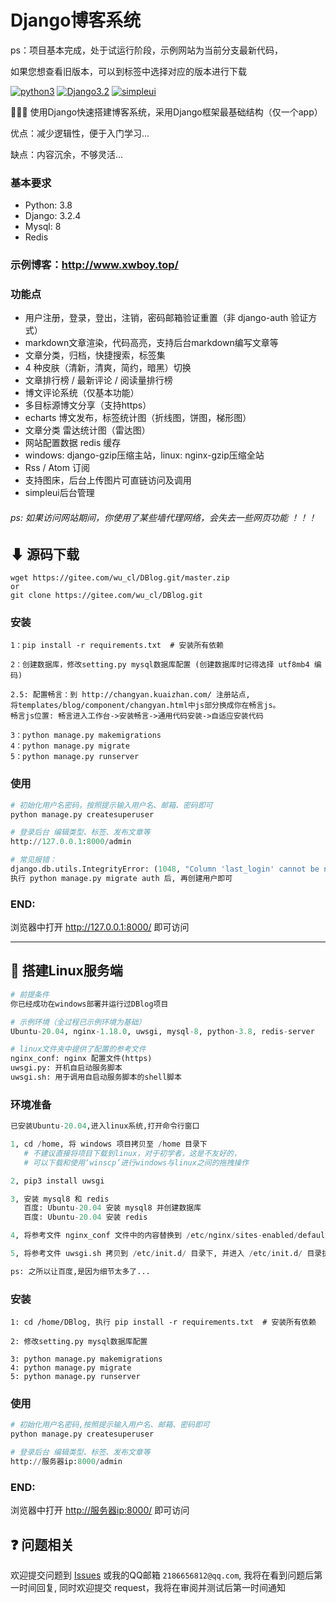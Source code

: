 # Django博客系统

ps：项目基本完成，处于试运行阶段，示例网站为当前分支最新代码，

如果您想查看旧版本，可以到标签中选择对应的版本进行下载

[![python3](https://img.shields.io/badge/Python-3.8-red.svg)](https://www.python.org/downloads)
[![Django3.2](https://img.shields.io/badge/Django-3.2.4-green.svg)](https://docs.djangoproject.com/zh-hans/3.2)
[![simpleui](https://img.shields.io/badge/developing%20with-Simpleui-2077ff.svg)](https://github.com/newpanjing/simpleui)

🙈🙈🙈 使用Django快速搭建博客系统，采用Django框架最基础结构（仅一个app）

优点：减少逻辑性，便于入门学习...

缺点：内容沉余，不够灵活...

### 基本要求
* Python: 3.8
* Django: 3.2.4
* Mysql: 8
* Redis

### 示例博客：http://www.xwboy.top/ 

### 功能点
* 用户注册，登录，登出，注销，密码邮箱验证重置（非 django-auth 验证方式）
* markdown文章渲染，代码高亮，支持后台markdown编写文章等
* 文章分类，归档，快捷搜索，标签集
* 4 种皮肤（清新，清爽，简约，暗黑）切换
* 文章排行榜 / 最新评论 / 阅读量排行榜
* 博文评论系统（仅基本功能）
* 多目标源博文分享（支持https）
* echarts 博文发布，标签统计图（折线图，饼图，梯形图）
* 文章分类 雷达统计图（雷达图）
* 网站配置数据 redis 缓存
* windows: django-gzip压缩主站，linux: nginx-gzip压缩全站
* Rss / Atom 订阅
* 支持图床，后台上传图片可直链访问及调用
* simpleui后台管理


###### ps: 如果访问网站期间，你使用了某些墙代理网络，会失去一些网页功能 ！！！

## ⬇ 源码下载
```
wget https://gitee.com/wu_cl/DBlog.git/master.zip
or
git clone https://gitee.com/wu_cl/DBlog.git
```

### 安装
```
1：pip install -r requirements.txt  # 安装所有依赖

2：创建数据库，修改setting.py mysql数据库配置 (创建数据库时记得选择 utf8mb4 编码)

2.5: 配置畅言：到 http://changyan.kuaizhan.com/ 注册站点,
将templates/blog/component/changyan.html中js部分换成你在畅言js。
畅言js位置: 畅言进入工作台->安装畅言->通用代码安装->自适应安装代码

3：python manage.py makemigrations
4：python manage.py migrate
5：python manage.py runserver
```

### 使用
```python
# 初始化用户名密码，按照提示输入用户名、邮箱、密码即可
python manage.py createsuperuser

# 登录后台 编辑类型、标签、发布文章等
http://127.0.0.1:8000/admin

# 常见报错：
django.db.utils.IntegrityError: (1048, "Column 'last_login' cannot be null")
执行 python manage.py migrate auth 后, 再创建用户即可
```
### END:
浏览器中打开 <http://127.0.0.1:8000/> 即可访问

---
## 🙏 搭建Linux服务端
```python
# 前提条件
你已经成功在windows部署并运行过DBlog项目

# 示例环境（全过程已示例环境为基础）
Ubuntu-20.04, nginx-1.18.0, uwsgi, mysql-8, python-3.8, redis-server

# linux文件夹中提供了配置的参考文件
nginx_conf: nginx 配置文件(https)
uwsgi.py: 开机自启动服务脚本
uwsgi.sh: 用于调用自启动服务脚本的shell脚本
```

### 环境准备
```python
已安装Ubuntu-20.04,进入linux系统,打开命令行窗口

1, cd /home, 将 windows 项目拷贝至 /home 目录下
   # 不建议直接将项目下载到linux，对于初学者，这是不友好的，
   # 可以下载和使用‘winscp’进行windows与linux之间的拖拽操作  

2, pip3 install uwsgi

3, 安装 mysql8 和 redis
   百度: Ubuntu-20.04 安装 mysql8 并创建数据库
   百度: Ubuntu-20.04 安装 redis

4, 将参考文件 nginx_conf 文件中的内容替换到 /etc/nginx/sites-enabled/default 文件中, 注意是替换内容,不是直接替换文件,如果网站未使用https,请百度django nginx配置,再修改文件内容

5, 将参考文件 uwsgi.sh 拷贝到 /etc/init.d/ 目录下, 并进入 /etc/init.d/ 目录执行 chmod 755 uwsgi.sh 赋予该脚本权限

ps: 之所以让百度,是因为细节太多了...
```

### 安装
```
1: cd /home/DBlog, 执行 pip install -r requirements.txt  # 安装所有依赖

2: 修改setting.py mysql数据库配置

3: python manage.py makemigrations
4: python manage.py migrate
5: python manage.py runserver
```

### 使用
```python
# 初始化用户名密码,按照提示输入用户名、邮箱、密码即可
python manage.py createsuperuser

# 登录后台 编辑类型、标签、发布文章等
http://服务器ip:8000/admin
```

### END:
浏览器中打开 <http://服务器ip:8000/> 即可访问

## ❓ 问题相关
欢迎提交问题到 [Issues](https://gitee.com/wu_cl/DBlog/issues) 
或我的QQ邮箱 `2186656812@qq.com`, 我将在看到问题后第一时间回复,
同时欢迎提交 request，我将在审阅并测试后第一时间通知

[comment]: <> (## 🙇‍ 感谢)

[comment]: <> (☞ [jhao104]&#40;https://github.com/jhao104/django-blog&#41;)